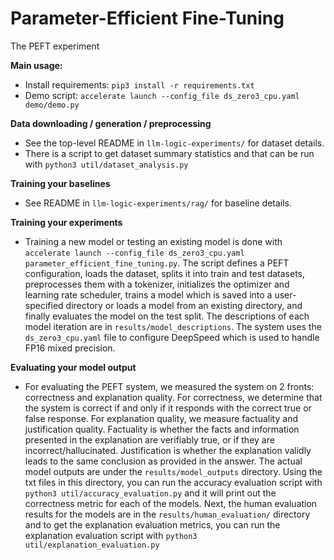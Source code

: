 # Parameter-Efficient Fine-Tuning
The PEFT experiment

**Main usage:**
  - Install requirements: `pip3 install -r requirements.txt`
  - Demo script: `accelerate launch --config_file ds_zero3_cpu.yaml demo/demo.py`

**Data downloading / generation / preprocessing**
  - See the top-level README in `llm-logic-experiments/` for dataset details. 
  - There is a script to get dataset summary statistics and that can be run with `python3 util/dataset_analysis.py`

**Training your baselines**
  - See README in `llm-logic-experiments/rag/` for baseline details. 
 
**Training your experiments**
  - Training a new model or testing an existing model is done with `accelerate launch --config_file ds_zero3_cpu.yaml parameter_efficient_fine_tuning.py`. The script defines a PEFT configuration, loads the dataset, splits it into train and test datasets, preprocesses them with a tokenizer, initializes the optimizer and learning rate scheduler, trains a model which is saved into a user-specified directory or loads a model from an existing directory, and finally evaluates the model on the test split. The descriptions of each model iteration are in `results/model_descriptions`. The system uses the `ds_zero3_cpu.yaml` file to configure DeepSpeed which is used to handle FP16 mixed precision. 

**Evaluating your model output**
  - For evaluating the PEFT system, we measured the system on 2 fronts: correctness and explanation quality. For correctness, we determine that the system is correct if and only if it responds with the correct true or false response. For explanation quality, we measure factuality and justification quality. Factuality is whether the facts and information presented in the explanation are verifiably true, or if they are incorrect/hallucinated. Justification is whether the explanation validly leads to the same conclusion as provided in the answer. The actual model outputs are under the `results/model_outputs` directory. Using the txt files in this directory, you can run the accuracy evaluation script with `python3 util/accuracy_evaluation.py` and it will print out the correctness metric for each of the models. Next, the human evaluation results for the models are in the `results/human_evaluation/` directory and to get the explanation evaluation metrics, you can run the explanation evaluation script with `python3 util/explanation_evaluation.py`
 